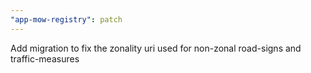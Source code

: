 ```yaml
---
"app-mow-registry": patch
---
```


Add migration to fix the zonality uri used for non-zonal road-signs and traffic-measures
